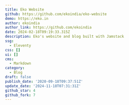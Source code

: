 ```yaml
---
title: Eko Website
github: https://github.com/ekoindia/eko-website
demo: https://eko.in
author: ekoindia
author_link: https://github.com/ekoindia
date: 2024-02-18T09:19:33.315Z
description: Eko's website and blog built with Jamstack
ssg:
  - Eleventy
css: []
ui: []
cms:
  - Markdown
category:
  - Blog
draft: false
publish_date: '2020-09-18T09:37:51Z'
update_date: '2024-11-18T07:31:31Z'
github_star: 4
github_fork: 7
---
```

